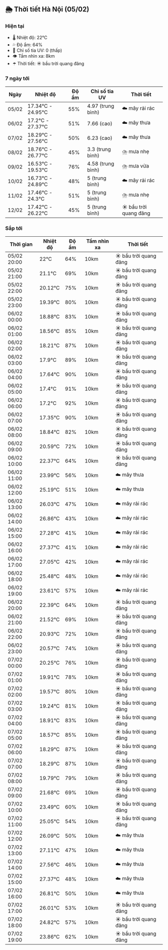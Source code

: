 ## 🌦️ Thời tiết Hà Nội (05/02)

### Hiện tại

- 🌡️ Nhiệt độ: 22℃
- 💦 Độ ẩm: 64%
- 🌟 Chỉ số tia UV: 0 (thấp)
- 👁️ Tầm nhìn xa: 8km
- ☂️ Thời tiết: ☀️ bầu trời quang đãng

### 7 ngày tới

| Ngày | Nhiệt độ | Độ ẩm | Chỉ số tia UV | Thời tiết |
| --- | --- | --- | --- | --- |
| 05/02 | 17.34℃ - 24.95℃ | 55% | 4.97 (trung bình) | ☁️ mây rải rác |
| 06/02 | 17.2℃ - 27.37℃ | 51% | 7.66 (cao) | ☁️ mây thưa |
| 07/02 | 18.29℃ - 27.56℃ | 50% | 6.23 (cao) | ☁️ mây thưa |
| 08/02 | 18.76℃ - 26.77℃ | 45% | 3.3 (trung bình) | ⛈️ mưa nhẹ |
| 09/02 | 16.53℃ - 19.53℃ | 76% | 4.58 (trung bình) | ⛈️ mưa vừa |
| 10/02 | 16.73℃ - 24.89℃ | 48% | 5 (trung bình) | ☁️ mây rải rác |
| 11/02 | 17.46℃ - 24.3℃ | 51% | 5 (trung bình) | ⛈️ mưa nhẹ |
| 12/02 | 17.42℃ - 26.22℃ | 45% | 5 (trung bình) | ☀️ bầu trời quang đãng |

### Sắp tới

| Thời gian | Nhiệt độ | Độ ẩm | Tầm nhìn xa | Thời tiết |
| --- | --- | --- | --- | --- |
| 05/02 20:00 | 22℃ | 64% | 10km | ☀️ bầu trời quang đãng |
| 05/02 21:00 | 21.1℃ | 69% | 10km | ☀️ bầu trời quang đãng |
| 05/02 22:00 | 20.12℃ | 75% | 10km | ☀️ bầu trời quang đãng |
| 05/02 23:00 | 19.39℃ | 80% | 10km | ☀️ bầu trời quang đãng |
| 06/02 00:00 | 18.88℃ | 83% | 10km | ☀️ bầu trời quang đãng |
| 06/02 01:00 | 18.56℃ | 85% | 10km | ☀️ bầu trời quang đãng |
| 06/02 02:00 | 18.21℃ | 87% | 10km | ☀️ bầu trời quang đãng |
| 06/02 03:00 | 17.9℃ | 89% | 10km | ☀️ bầu trời quang đãng |
| 06/02 04:00 | 17.64℃ | 90% | 10km | ☀️ bầu trời quang đãng |
| 06/02 05:00 | 17.4℃ | 91% | 10km | ☀️ bầu trời quang đãng |
| 06/02 06:00 | 17.2℃ | 92% | 10km | ☀️ bầu trời quang đãng |
| 06/02 07:00 | 17.35℃ | 90% | 10km | ☀️ bầu trời quang đãng |
| 06/02 08:00 | 18.84℃ | 82% | 10km | ☀️ bầu trời quang đãng |
| 06/02 09:00 | 20.59℃ | 72% | 10km | ☀️ bầu trời quang đãng |
| 06/02 10:00 | 22.37℃ | 64% | 10km | ☀️ bầu trời quang đãng |
| 06/02 11:00 | 23.99℃ | 56% | 10km | ☁️ mây thưa |
| 06/02 12:00 | 25.19℃ | 51% | 10km | ☁️ mây thưa |
| 06/02 13:00 | 26.03℃ | 47% | 10km | ☁️ mây rải rác |
| 06/02 14:00 | 26.86℃ | 43% | 10km | ☁️ mây rải rác |
| 06/02 15:00 | 27.28℃ | 41% | 10km | ☁️ mây rải rác |
| 06/02 16:00 | 27.37℃ | 41% | 10km | ☁️ mây rải rác |
| 06/02 17:00 | 27.05℃ | 42% | 10km | ☁️ mây rải rác |
| 06/02 18:00 | 25.48℃ | 48% | 10km | ☁️ mây rải rác |
| 06/02 19:00 | 23.61℃ | 57% | 10km | ☁️ mây rải rác |
| 06/02 20:00 | 22.39℃ | 64% | 10km | ☀️ bầu trời quang đãng |
| 06/02 21:00 | 21.52℃ | 69% | 10km | ☀️ bầu trời quang đãng |
| 06/02 22:00 | 20.93℃ | 72% | 10km | ☀️ bầu trời quang đãng |
| 06/02 23:00 | 20.57℃ | 74% | 10km | ☀️ bầu trời quang đãng |
| 07/02 00:00 | 20.25℃ | 76% | 10km | ☀️ bầu trời quang đãng |
| 07/02 01:00 | 19.91℃ | 78% | 10km | ☀️ bầu trời quang đãng |
| 07/02 02:00 | 19.57℃ | 80% | 10km | ☀️ bầu trời quang đãng |
| 07/02 03:00 | 19.24℃ | 81% | 10km | ☀️ bầu trời quang đãng |
| 07/02 04:00 | 18.91℃ | 83% | 10km | ☀️ bầu trời quang đãng |
| 07/02 05:00 | 18.57℃ | 85% | 10km | ☀️ bầu trời quang đãng |
| 07/02 06:00 | 18.29℃ | 87% | 10km | ☀️ bầu trời quang đãng |
| 07/02 07:00 | 18.29℃ | 87% | 10km | ☀️ bầu trời quang đãng |
| 07/02 08:00 | 19.79℃ | 79% | 10km | ☀️ bầu trời quang đãng |
| 07/02 09:00 | 21.68℃ | 69% | 10km | ☀️ bầu trời quang đãng |
| 07/02 10:00 | 23.49℃ | 60% | 10km | ☀️ bầu trời quang đãng |
| 07/02 11:00 | 25.05℃ | 54% | 10km | ☀️ bầu trời quang đãng |
| 07/02 12:00 | 26.09℃ | 50% | 10km | ☁️ mây thưa |
| 07/02 13:00 | 27.11℃ | 47% | 10km | ☁️ mây thưa |
| 07/02 14:00 | 27.56℃ | 46% | 10km | ☁️ mây thưa |
| 07/02 15:00 | 27.37℃ | 48% | 10km | ☁️ mây thưa |
| 07/02 16:00 | 26.81℃ | 50% | 10km | ☁️ mây thưa |
| 07/02 17:00 | 26.01℃ | 53% | 10km | ☀️ bầu trời quang đãng |
| 07/02 18:00 | 24.82℃ | 57% | 10km | ☀️ bầu trời quang đãng |
| 07/02 19:00 | 23.86℃ | 62% | 10km | ☀️ bầu trời quang đãng |
